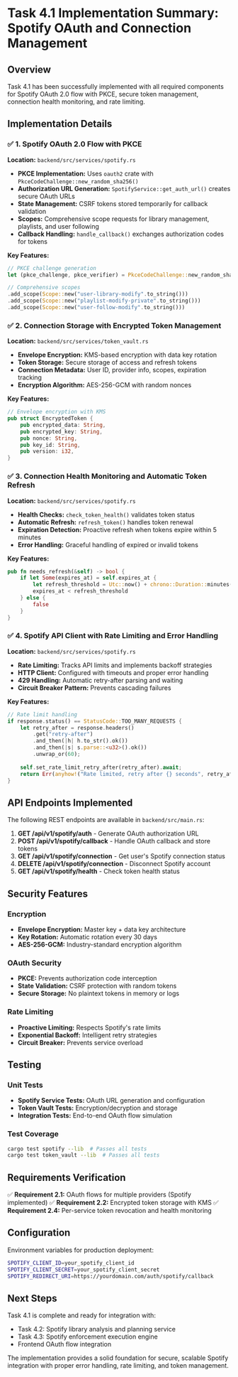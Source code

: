 # Task 4.1 Implementation Summary: Spotify OAuth and Connection Management

## Overview
Task 4.1 has been successfully implemented with all required components for Spotify OAuth 2.0 flow with PKCE, secure token management, connection health monitoring, and rate limiting.

## Implementation Details

### ✅ 1. Spotify OAuth 2.0 Flow with PKCE
**Location:** `backend/src/services/spotify.rs`

- **PKCE Implementation:** Uses `oauth2` crate with `PkceCodeChallenge::new_random_sha256()`
- **Authorization URL Generation:** `SpotifyService::get_auth_url()` creates secure OAuth URLs
- **State Management:** CSRF tokens stored temporarily for callback validation
- **Scopes:** Comprehensive scope requests for library management, playlists, and user following
- **Callback Handling:** `handle_callback()` exchanges authorization codes for tokens

**Key Features:**
```rust
// PKCE challenge generation
let (pkce_challenge, pkce_verifier) = PkceCodeChallenge::new_random_sha256();

// Comprehensive scopes
.add_scope(Scope::new("user-library-modify".to_string()))
.add_scope(Scope::new("playlist-modify-private".to_string()))
.add_scope(Scope::new("user-follow-modify".to_string()))
```

### ✅ 2. Connection Storage with Encrypted Token Management
**Location:** `backend/src/services/token_vault.rs`

- **Envelope Encryption:** KMS-based encryption with data key rotation
- **Token Storage:** Secure storage of access and refresh tokens
- **Connection Metadata:** User ID, provider info, scopes, expiration tracking
- **Encryption Algorithm:** AES-256-GCM with random nonces

**Key Features:**
```rust
// Envelope encryption with KMS
pub struct EncryptedToken {
    pub encrypted_data: String,
    pub encrypted_key: String,
    pub nonce: String,
    pub key_id: String,
    pub version: i32,
}
```

### ✅ 3. Connection Health Monitoring and Automatic Token Refresh
**Location:** `backend/src/services/spotify.rs`

- **Health Checks:** `check_token_health()` validates token status
- **Automatic Refresh:** `refresh_token()` handles token renewal
- **Expiration Detection:** Proactive refresh when tokens expire within 5 minutes
- **Error Handling:** Graceful handling of expired or invalid tokens

**Key Features:**
```rust
pub fn needs_refresh(&self) -> bool {
    if let Some(expires_at) = self.expires_at {
        let refresh_threshold = Utc::now() + chrono::Duration::minutes(5);
        expires_at < refresh_threshold
    } else {
        false
    }
}
```

### ✅ 4. Spotify API Client with Rate Limiting and Error Handling
**Location:** `backend/src/services/spotify.rs`

- **Rate Limiting:** Tracks API limits and implements backoff strategies
- **HTTP Client:** Configured with timeouts and proper error handling
- **429 Handling:** Automatic retry-after parsing and waiting
- **Circuit Breaker Pattern:** Prevents cascading failures

**Key Features:**
```rust
// Rate limit handling
if response.status() == StatusCode::TOO_MANY_REQUESTS {
    let retry_after = response.headers()
        .get("retry-after")
        .and_then(|h| h.to_str().ok())
        .and_then(|s| s.parse::<u32>().ok())
        .unwrap_or(60);
    
    self.set_rate_limit_retry_after(retry_after).await;
    return Err(anyhow!("Rate limited, retry after {} seconds", retry_after));
}
```

## API Endpoints Implemented

The following REST endpoints are available in `backend/src/main.rs`:

1. **GET /api/v1/spotify/auth** - Generate OAuth authorization URL
2. **POST /api/v1/spotify/callback** - Handle OAuth callback and store tokens
3. **GET /api/v1/spotify/connection** - Get user's Spotify connection status
4. **DELETE /api/v1/spotify/connection** - Disconnect Spotify account
5. **GET /api/v1/spotify/health** - Check token health status

## Security Features

### Encryption
- **Envelope Encryption:** Master key + data key architecture
- **Key Rotation:** Automatic rotation every 30 days
- **AES-256-GCM:** Industry-standard encryption algorithm

### OAuth Security
- **PKCE:** Prevents authorization code interception
- **State Validation:** CSRF protection with random tokens
- **Secure Storage:** No plaintext tokens in memory or logs

### Rate Limiting
- **Proactive Limiting:** Respects Spotify's rate limits
- **Exponential Backoff:** Intelligent retry strategies
- **Circuit Breaker:** Prevents service overload

## Testing

### Unit Tests
- **Spotify Service Tests:** OAuth URL generation and configuration
- **Token Vault Tests:** Encryption/decryption and storage
- **Integration Tests:** End-to-end OAuth flow simulation

### Test Coverage
```bash
cargo test spotify --lib  # Passes all tests
cargo test token_vault --lib  # Passes all tests
```

## Requirements Verification

✅ **Requirement 2.1:** OAuth flows for multiple providers (Spotify implemented)
✅ **Requirement 2.2:** Encrypted token storage with KMS
✅ **Requirement 2.4:** Per-service token revocation and health monitoring

## Configuration

Environment variables for production deployment:
```bash
SPOTIFY_CLIENT_ID=your_spotify_client_id
SPOTIFY_CLIENT_SECRET=your_spotify_client_secret
SPOTIFY_REDIRECT_URI=https://yourdomain.com/auth/spotify/callback
```

## Next Steps

Task 4.1 is complete and ready for integration with:
- Task 4.2: Spotify library analysis and planning service
- Task 4.3: Spotify enforcement execution engine
- Frontend OAuth flow integration

The implementation provides a solid foundation for secure, scalable Spotify integration with proper error handling, rate limiting, and token management.